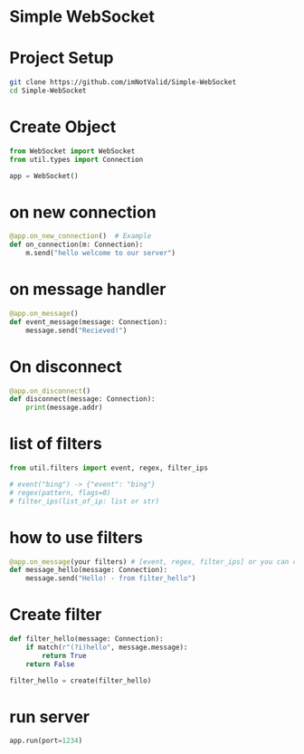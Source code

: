 # Simple WebSocket
 # Project Setup
```bash
git clone https://github.com/imNotValid/Simple-WebSocket
cd Simple-WebSocket
```
# Create Object
```python
from WebSocket import WebSocket
from util.types import Connection

app = WebSocket()
```
# on new connection
```python
@app.on_new_connection()  # Example
def on_connection(m: Connection):
    m.send("hello welcome to our server")
```

# on message handler
```python
@app.on_message()
def event_message(message: Connection):
    message.send("Recieved!")
```

# On disconnect
```python
@app.on_disconnect()
def disconnect(message: Connection):
    print(message.addr)
```

# list of filters
```python
from util.filters import event, regex, filter_ips

# event("bing") -> {"event": "bing"}
# regex(pattern, flags=0)
# filter_ips(list_of_ip: list or str)
```

# how to use filters
```python
@app.on_message(your filters) # [event, regex, filter_ips] or you can create new filters
def message_hello(message: Connection):
    message.send("Hello! - from filter_hello")
```

# Create filter
```python
def filter_hello(message: Connection):
    if match(r"(?i)hello", message.message):
        return True
    return False

filter_hello = create(filter_hello)
```

# run server
```python
app.run(port=1234)
```
